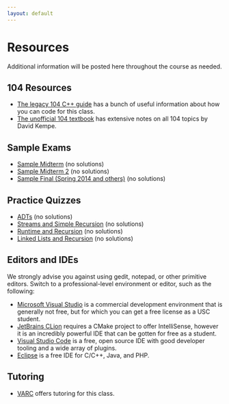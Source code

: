 ```yaml
---
layout: default
---
```


# Resources

Additional information will be posted here throughout the course as needed.
 
## 104 Resources

- [The legacy 104 C++ guide](./guide-coding.pdf) has a bunch of useful information about how you can code for this class. 
- [The unofficial 104 textbook](./textbook-data-structures.pdf) has extensive notes on all 104 topics by David Kempe.

## Sample Exams

 - [Sample Midterm](./midterm-b.pdf) (no solutions)
 - [Sample Midterm 2](./midterm-c.pdf) (no solutions)
 - [Sample Final (Spring 2014 and others)](./final-b.pdf) (no solutions)

## Practice Quizzes

 - [ADTs](./quiz-adts.pdf) (no solutions)
 - [Streams and Simple Recursion](./quiz-streams-recursion.pdf) (no solutions)
 - [Runtime and Recursion](./quiz-runtime.pdf) (no solutions)
 - [Linked Lists and Recursion](./quiz-list-recursion.pdf) (no solutions)

## Editors and IDEs

We strongly advise you against using gedit, notepad, or other primitive editors.
Switch to a professional-level environment or editor, such as the following:

- [Microsoft Visual Studio](https://visualstudio.microsoft.com/) is a commercial development environment that is generally not free, but for which you can get a free license as a USC student.
- [JetBrains CLion](https://www.jetbrains.com/clion/) requires a CMake project to offer IntelliSense, however it is an incredibly powerful IDE that can be gotten for free as a student.
- [Visual Studio Code](https://code.visualstudio.com/) is a free, open source IDE with good developer tooling and a wide array of plugins.
- [Eclipse](https://www.eclipse.org/) is a free IDE for C/C++, Java, and PHP.

## Tutoring

- [VARC](http://viterbi.usc.edu/varc/) offers tutoring for this class.
